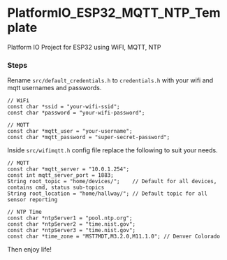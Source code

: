 # PlatformIO_ESP32_MQTT_NTP_Template
Platform IO Project for ESP32 using WiFI, MQTT, NTP

### Steps
Rename `src/default_credentials.h` to `credentials.h` with your wifi and mqtt usernames and passwords.
```
// WiFi
const char *ssid = "your-wifi-ssid";
const char *password = "your-wifi-password";

// MQTT
const char *mqtt_user = "your-username";
const char *mqtt_password = "super-secret-password";
```

Inside `src/wifimqtt.h` config file replace the following to suit your needs.
```
// MQTT
const char *mqtt_server = "10.0.1.254";
const int mqtt_server_port = 1883;
String root_topic = "home/devices/";    // Default for all devices, contains cmd, status sub-topics
String root_location = "home/hallway/"; // Default topic for all sensor reporting

// NTP Time
const char *ntpServer1 = "pool.ntp.org";
const char *ntpServer2 = "time.nist.gov";
const char *ntpServer3 = "time.nist.gov";
const char *time_zone = "MST7MDT,M3.2.0,M11.1.0"; // Denver Colorado
```

Then enjoy life!
